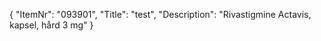{
  "ItemNr": "093901",
  "Title": "test",
  "Description": "Rivastigmine Actavis, kapsel, hård 3 mg"
}